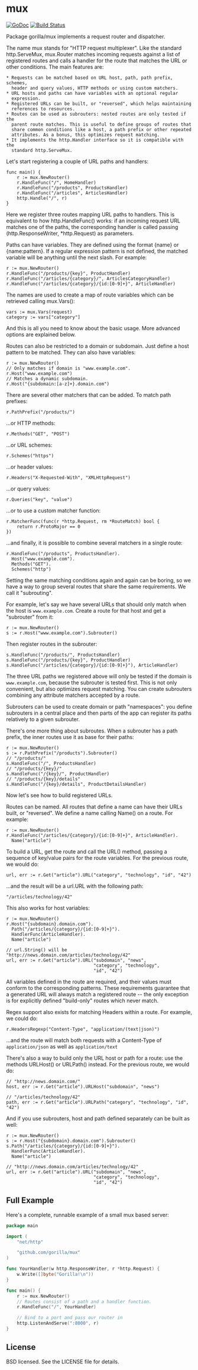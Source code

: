 mux
===
[![GoDoc](https://godoc.org/github.com/gorilla/mux?status.svg)](https://godoc.org/github.com/gorilla/mux)
[![Build Status](https://travis-ci.org/gorilla/mux.png?branch=master)](https://travis-ci.org/gorilla/mux)

Package gorilla/mux implements a request router and dispatcher.

The name mux stands for "HTTP request multiplexer". Like the standard
http.ServeMux, mux.Router matches incoming requests against a list of
registered routes and calls a handler for the route that matches the URL
or other conditions. The main features are:

	* Requests can be matched based on URL host, path, path prefix, schemes,
	  header and query values, HTTP methods or using custom matchers.
	* URL hosts and paths can have variables with an optional regular
	  expression.
	* Registered URLs can be built, or "reversed", which helps maintaining
	  references to resources.
	* Routes can be used as subrouters: nested routes are only tested if the
	  parent route matches. This is useful to define groups of routes that
	  share common conditions like a host, a path prefix or other repeated
	  attributes. As a bonus, this optimizes request matching.
	* It implements the http.Handler interface so it is compatible with the
	  standard http.ServeMux.

Let's start registering a couple of URL paths and handlers:

	func main() {
		r := mux.NewRouter()
		r.HandleFunc("/", HomeHandler)
		r.HandleFunc("/products", ProductsHandler)
		r.HandleFunc("/articles", ArticlesHandler)
		http.Handle("/", r)
	}

Here we register three routes mapping URL paths to handlers. This is
equivalent to how http.HandleFunc() works: if an incoming request URL matches
one of the paths, the corresponding handler is called passing
(http.ResponseWriter, *http.Request) as parameters.

Paths can have variables. They are defined using the format {name} or
{name:pattern}. If a regular expression pattern is not defined, the matched
variable will be anything until the next slash. For example:

	r := mux.NewRouter()
	r.HandleFunc("/products/{key}", ProductHandler)
	r.HandleFunc("/articles/{category}/", ArticlesCategoryHandler)
	r.HandleFunc("/articles/{category}/{id:[0-9]+}", ArticleHandler)

The names are used to create a map of route variables which can be retrieved
calling mux.Vars():

	vars := mux.Vars(request)
	category := vars["category"]

And this is all you need to know about the basic usage. More advanced options
are explained below.

Routes can also be restricted to a domain or subdomain. Just define a host
pattern to be matched. They can also have variables:

	r := mux.NewRouter()
	// Only matches if domain is "www.example.com".
	r.Host("www.example.com")
	// Matches a dynamic subdomain.
	r.Host("{subdomain:[a-z]+}.domain.com")

There are several other matchers that can be added. To match path prefixes:

	r.PathPrefix("/products/")

...or HTTP methods:

	r.Methods("GET", "POST")

...or URL schemes:

	r.Schemes("https")

...or header values:

	r.Headers("X-Requested-With", "XMLHttpRequest")

...or query values:

	r.Queries("key", "value")

...or to use a custom matcher function:

	r.MatcherFunc(func(r *http.Request, rm *RouteMatch) bool {
		return r.ProtoMajor == 0
	})

...and finally, it is possible to combine several matchers in a single route:

	r.HandleFunc("/products", ProductsHandler).
	  Host("www.example.com").
	  Methods("GET").
	  Schemes("http")

Setting the same matching conditions again and again can be boring, so we have
a way to group several routes that share the same requirements.
We call it "subrouting".

For example, let's say we have several URLs that should only match when the
host is `www.example.com`. Create a route for that host and get a "subrouter"
from it:

	r := mux.NewRouter()
	s := r.Host("www.example.com").Subrouter()

Then register routes in the subrouter:

	s.HandleFunc("/products/", ProductsHandler)
	s.HandleFunc("/products/{key}", ProductHandler)
	s.HandleFunc("/articles/{category}/{id:[0-9]+}"), ArticleHandler)

The three URL paths we registered above will only be tested if the domain is
`www.example.com`, because the subrouter is tested first. This is not
only convenient, but also optimizes request matching. You can create
subrouters combining any attribute matchers accepted by a route.

Subrouters can be used to create domain or path "namespaces": you define
subrouters in a central place and then parts of the app can register its
paths relatively to a given subrouter.

There's one more thing about subroutes. When a subrouter has a path prefix,
the inner routes use it as base for their paths:

	r := mux.NewRouter()
	s := r.PathPrefix("/products").Subrouter()
	// "/products/"
	s.HandleFunc("/", ProductsHandler)
	// "/products/{key}/"
	s.HandleFunc("/{key}/", ProductHandler)
	// "/products/{key}/details"
	s.HandleFunc("/{key}/details", ProductDetailsHandler)

Now let's see how to build registered URLs.

Routes can be named. All routes that define a name can have their URLs built,
or "reversed". We define a name calling Name() on a route. For example:

	r := mux.NewRouter()
	r.HandleFunc("/articles/{category}/{id:[0-9]+}", ArticleHandler).
	  Name("article")

To build a URL, get the route and call the URL() method, passing a sequence of
key/value pairs for the route variables. For the previous route, we would do:

	url, err := r.Get("article").URL("category", "technology", "id", "42")

...and the result will be a url.URL with the following path:

	"/articles/technology/42"

This also works for host variables:

	r := mux.NewRouter()
	r.Host("{subdomain}.domain.com").
	  Path("/articles/{category}/{id:[0-9]+}").
	  HandlerFunc(ArticleHandler).
	  Name("article")

	// url.String() will be "http://news.domain.com/articles/technology/42"
	url, err := r.Get("article").URL("subdomain", "news",
	                                 "category", "technology",
	                                 "id", "42")

All variables defined in the route are required, and their values must
conform to the corresponding patterns. These requirements guarantee that a
generated URL will always match a registered route -- the only exception is
for explicitly defined "build-only" routes which never match.

Regex support also exists for matching Headers within a route. For example, we could do:

	r.HeadersRegexp("Content-Type", "application/(text|json)")

...and the route will match both requests with a Content-Type of `application/json` as well as
`application/text`

There's also a way to build only the URL host or path for a route:
use the methods URLHost() or URLPath() instead. For the previous route,
we would do:

	// "http://news.domain.com/"
	host, err := r.Get("article").URLHost("subdomain", "news")

	// "/articles/technology/42"
	path, err := r.Get("article").URLPath("category", "technology", "id", "42")

And if you use subrouters, host and path defined separately can be built
as well:

	r := mux.NewRouter()
	s := r.Host("{subdomain}.domain.com").Subrouter()
	s.Path("/articles/{category}/{id:[0-9]+}").
	  HandlerFunc(ArticleHandler).
	  Name("article")

	// "http://news.domain.com/articles/technology/42"
	url, err := r.Get("article").URL("subdomain", "news",
	                                 "category", "technology",
	                                 "id", "42")

## Full Example

Here's a complete, runnable example of a small mux based server:

```go
package main

import (
	"net/http"

	"github.com/gorilla/mux"
)

func YourHandler(w http.ResponseWriter, r *http.Request) {
	w.Write([]byte("Gorilla!\n"))
}

func main() {
	r := mux.NewRouter()
	// Routes consist of a path and a handler function.
	r.HandleFunc("/", YourHandler)

	// Bind to a port and pass our router in
	http.ListenAndServe(":8000", r)
}
```

## License

BSD licensed. See the LICENSE file for details.
